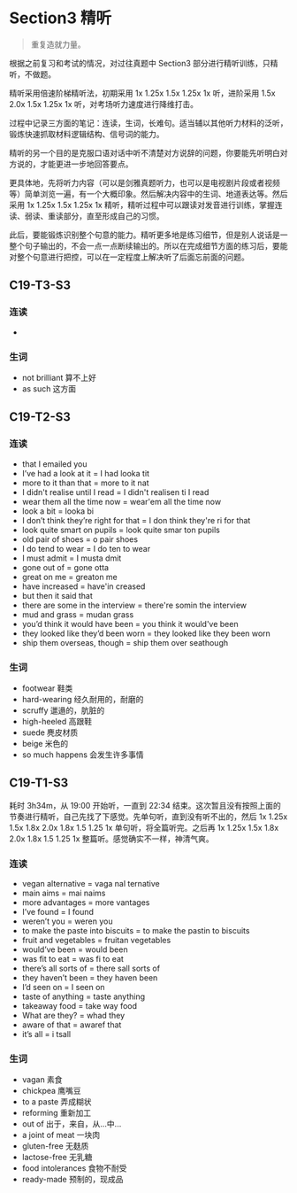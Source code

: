 # Section3 精听

> 重复造就力量。

根据之前复习和考试的情况，对过往真题中 Section3 部分进行精听训练，只精听，不做题。

精听采用倍速阶梯精听法，初期采用 1x 1.25x 1.5x 1.25x 1x 听，进阶采用 1.5x 2.0x 1.5x 1.25x 1x 听，对考场听力速度进行降维打击。

过程中记录三方面的笔记：连读，生词，长难句。适当辅以其他听力材料的泛听，锻炼快速抓取材料逻辑结构、信号词的能力。

精听的另一个目的是克服口语对话中听不清楚对方说辞的问题，你要能先听明白对方说的，才能更进一步地回答要点。

更具体地，先将听力内容（可以是剑雅真题听力，也可以是电视剧片段或者视频等）简单浏览一遍，有一个大概印象。然后解决内容中的生词、地道表达等。然后采用 1x 1.25x 1.5x 1.25x 1x 精听，精听过程中可以跟读对发音进行训练，掌握连读、弱读、重读部分，直至形成自己的习惯。

此后，要能锻炼识别整个句意的能力。精听更多地是练习细节，但是别人说话是一整个句子输出的，不会一点一点断续输出的。所以在完成细节方面的练习后，要能对整个句意进行把控，可以在一定程度上解决听了后面忘前面的问题。

## C19-T3-S3

### 连读

- 

### 生词

- not brilliant 算不上好
- as such 这方面

## C19-T2-S3

### 连读

- that I emailed you
- I’ve had a look at it = I had looka tit
- more to it than that = more to it nat
- I didn't realise until I read = I didn't realisen ti I read
- wear them all the time now = wear'em all the time now
- look a bit = looka bi
- I don’t think they’re right for that = I don think they're ri for that
- look quite smart on pupils = look quite smar ton pupils
- old pair of shoes = o pair shoes
- I do tend to wear = I do ten to wear
- I must admit = I musta dmit
- gone out of = gone otta
- great on me = greaton me
- have increased = have'in creased
- but then it said that
- there are some in the interview = there're somin the interview
- mud and grass = mudan grass
- you’d think it would have been = you think it would've been
- they looked like they’d been worn = they looked like they been worn
- ship them overseas, though = ship them over seathough

### 生词

- footwear 鞋类
- hard-wearing 经久耐用的，耐磨的
- scruffy 邋遢的，肮脏的
- high-heeled 高跟鞋
- suede 麂皮材质
- beige 米色的
- so much happens 会发生许多事情

## C19-T1-S3

耗时 3h34m，从 19:00 开始听，一直到 22:34 结束。这次暂且没有按照上面的节奏进行精听，自己先找了下感觉。先单句听，直到没有听不出的，然后 1x 1.25x 1.5x 1.8x 2.0x 1.8x 1.5 1.25 1x 单句听，将全篇听完。之后再 1x 1.25x 1.5x 1.8x 2.0x 1.8x 1.5 1.25 1x 整篇听。感觉确实不一样，神清气爽。

### 连读

- vegan alternative = vaga nal ternative
- main aims = mai naims
- more advantages = more vantages
- I’ve found = I found
- weren’t you = weren you
- to make the paste into biscuits = to make the pastin to biscuits
- fruit and vegetables = fruitan vegetables
- would’ve been = would been
- was fit to eat = was fi to eat
- there’s all sorts of = there sall sorts of
- they haven’t been = they haven been
- I’d seen on = I seen on
- taste of anything = taste anything
- takeaway food = take way food
- What are they? = whad they
- aware of that = awaref that
- it’s all = i tsall

### 生词

- vagan 素食
- chickpea 鹰嘴豆
- to a paste 弄成糊状
- reforming 重新加工
- out of 出于，来自，从...中...
- a joint of meat 一块肉
- gluten-free 无麸质
- lactose-free 无乳糖
- food intolerances 食物不耐受
- ready-made 预制的，现成品